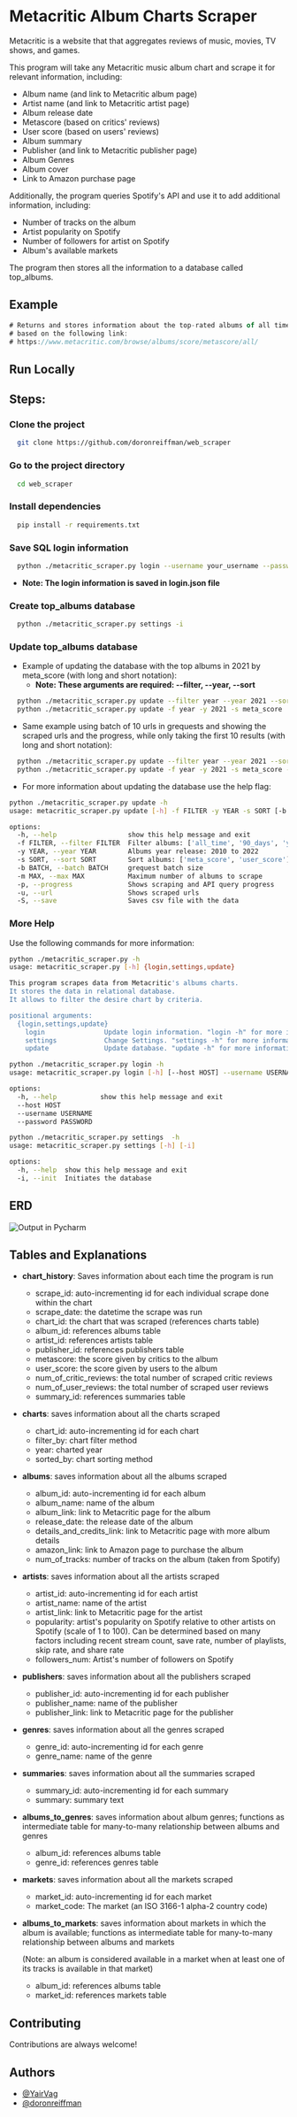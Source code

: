 # Metacritic Album Charts Scraper

Metacritic is a website that that aggregates reviews of music, movies, TV shows, and games.

This program will take any Metacritic music album chart and scrape it for relevant information, including:

* Album name (and link to Metacritic album page)
* Artist name (and link to Metacritic artist page)
* Album release date
* Metascore (based on critics' reviews)
* User score (based on users' reviews)
* Album summary
* Publisher (and link to Metacritic publisher page)
* Album Genres
* Album cover
* Link to Amazon purchase page

Additionally, the program queries Spotify's API and use it to add additional information, including:

* Number of tracks on the album
* Artist popularity on Spotify
* Number of followers for artist on Spotify
* Album's available markets

The program then stores all the information to a database called top_albums.

## Example

```javascript
# Returns and stores information about the top-rated albums of all time, 
# based on the following link: 
# https://www.metacritic.com/browse/albums/score/metascore/all/

```


## Run Locally

## Steps: 

### Clone the project

```bash
  git clone https://github.com/doronreiffman/web_scraper
```

### Go to the project directory

```bash
  cd web_scraper
```

### Install dependencies

```bash
  pip install -r requirements.txt
```

### Save SQL login information

```bash
  python ./metacritic_scraper.py login --username your_username --password your_password --host host_name
```
* **Note: The login information is saved in login.json file**


### Create top_albums database

```bash
  python ./metacritic_scraper.py settings -i
```

### Update top_albums database
* Example of updating the database with the top albums in 2021 by meta_score (with long and short notation):
  * **Note: These arguments are required:  --filter,  --year,  --sort**

```bash
  python ./metacritic_scraper.py update --filter year --year 2021 --sort meta_score
  python ./metacritic_scraper.py update -f year -y 2021 -s meta_score
```

* Same example using batch of 10 urls in grequests and showing the scraped urls and the progress, while only taking the
first 10 results (with long and short notation):

```bash
  python ./metacritic_scraper.py update --filter year --year 2021 --sort meta_score --batch 10 --url --progress --max 5
  python ./metacritic_scraper.py update -f year -y 2021 -s meta_score -b 10 -u -p -m 5
```
* For more information about updating the database use the help flag:

```bash
python ./metacritic_scraper.py update -h   
usage: metacritic_scraper.py update [-h] -f FILTER -y YEAR -s SORT [-b BATCH] [-m MAX] [-p] [-u] [-S]

options:
  -h, --help                  show this help message and exit
  -f FILTER, --filter FILTER  Filter albums: ['all_time', '90_days', 'year', 'discussed', 'shared']
  -y YEAR, --year YEAR        Albums year release: 2010 to 2022
  -s SORT, --sort SORT        Sort albums: ['meta_score', 'user_score']
  -b BATCH, --batch BATCH     grequest batch size
  -m MAX, --max MAX           Maximum number of albums to scrape
  -p, --progress              Shows scraping and API query progress
  -u, --url                   Shows scraped urls
  -S, --save                  Saves csv file with the data
```

### More Help

Use the following commands for more information:
```bash
python ./metacritic_scraper.py -h
usage: metacritic_scraper.py [-h] {login,settings,update} 

This program scrapes data from Metacritic's albums charts.
It stores the data in relational database.
It allows to filter the desire chart by criteria.

positional arguments:
  {login,settings,update}
    login               Update login information. "login -h" for more information
    settings            Change Settings. "settings -h" for more information
    update              Update database. "update -h" for more information
```
```bash
python ./metacritic_scraper.py login -h   
usage: metacritic_scraper.py login [-h] [--host HOST] --username USERNAME --password PASSWORD

options:
  -h, --help           show this help message and exit
  --host HOST
  --username USERNAME
  --password PASSWORD
```
```bash
python ./metacritic_scraper.py settings  -h
usage: metacritic_scraper.py settings [-h] [-i]

options:
  -h, --help  show this help message and exit
  -i, --init  Initiates the database
```
## ERD

![Output in Pycharm](https://github.com/doronreiffman/web_scraper/blob/main/ERD%20web_scraper.jpeg?raw=true)

## Tables and Explanations

* **chart_history**: Saves information about each time the program is run
  * scrape_id: auto-incrementing id for each individual scrape done within the chart 
  * scrape_date: the datetime the scrape was run
  * chart_id: the chart that was scraped (references charts table)
  * album_id: references albums table
  * artist_id: references artists table
  * publisher_id: references publishers table
  * metascore: the score given by critics to the album
  * user_score: the score given by users to the album
  * num_of_critic_reviews: the total number of scraped critic reviews
  * num_of_user_reviews: the total number of scraped user reviews
  * summary_id: references summaries table
  

* **charts**: saves information about all the charts scraped
  * chart_id: auto-incrementing id for each chart
  * filter_by: chart filter method
  * year: charted year
  * sorted_by: chart sorting method
  

* **albums**: saves information about all the albums scraped
  * album_id: auto-incrementing id for each album
  * album_name: name of the album
  * album_link: link to Metacritic page for the album
  * release_date: the release date of the album
  * details_and_credits_link: link to Metacritic page with more album details
  * amazon_link: link to Amazon page to purchase the album
  * num_of_tracks: number of tracks on the album (taken from Spotify)
  

* **artists**: saves information about all the artists scraped
  * artist_id: auto-incrementing id for each artist
  * artist_name: name of the artist
  * artist_link: link to Metacritic page for the artist
  * popularity: artist's popularity on Spotify relative to other artists on Spotify (scale of 1 to 100). 
  Can be determined based on many factors including recent stream count, save rate, 
  number of playlists, skip rate, and share rate
  * followers_num: Artist's number of followers on Spotify
  

* **publishers**: saves information about all the publishers scraped
  * publisher_id: auto-incrementing id for each publisher
  * publisher_name: name of the publisher
  * publisher_link: link to Metacritic page for the publisher
  

* **genres**: saves information about all the genres scraped
  * genre_id: auto-incrementing id for each genre
  * genre_name: name of the genre
  

* **summaries**: saves information about all the summaries scraped
  * summary_id: auto-incrementing id for each summary
  * summary: summary text
  
  
* **albums_to_genres**: saves information about album genres; functions as intermediate table for
many-to-many relationship between albums and genres
  * album_id: references albums table
  * genre_id: references genres table
  

* **markets**: saves information about all the markets scraped
  * market_id: auto-incrementing id for each market
  * market_code: The market (an ISO 3166-1 alpha-2 country code)

  

* **albums_to_markets**: saves information about markets in which the album is available; functions as intermediate table for 
   many-to-many relationship between albums and markets 

  (Note: an album is considered available in a market when at least one of its tracks is available in that market)
  * album_id: references albums table
  * market_id: references markets table


## Contributing

Contributions are always welcome!


## Authors

- [@YairVag](https://www.github.com/YairVag)
- [@doronreiffman](https://www.github.com/doronreiffman)

